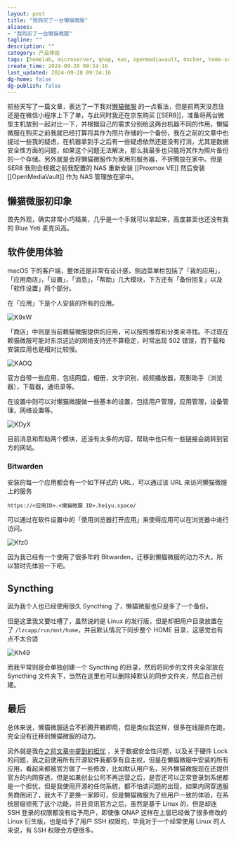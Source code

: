 ```yaml
---
layout: post
title: "我购买了一台懒猫微服"
aliases:
- "我购买了一台懒猫微服"
tagline: ""
description: ""
category: 产品体验
tags: [homelab, microserver, qnap, nas, openmediavault, docker, home-server, micropc, minipc ]
create_time: 2024-09-28 09:24:16
last_updated: 2024-09-28 09:24:16
dg-home: false
dg-publish: false
---
```


前些天写了一篇文章，表达了一下我对[懒猫微服](https://blog.einverne.info/post/2024/08/lazycat.html) 的一点看法，但是前两天没忍住还是在微信小程序上下了单，与此同时我还在京东购买 [[SER8]]，准备将两台微型主机放到一起对比一下，并根据自己的需求分别给这两台机器不同的作用，懒猫微服在购买之前我就已经打算将其作为照片存储的一个备份，我在之前的文章中也提过一些我的疑虑，在机器拿到手之后有一些疑虑依然还是没有打消，尤其是数据安全性方面的问题，如果这个问题无法解决，那么我最多也只能将其作为照片备份的一个存储。另外就是会将懒猫微服作为家用的服务器，不折腾放在家中。但是 SER8 我则会根据之前我配置的 NAS 重新安装 [[Proxmox VE]] 然后安装 [[OpenMediaVault]] 作为 NAS 管理放在家中。

## 懒猫微服初印象

首先外观，确实非常小巧精美，几乎是一个手就可以拿起来，高度甚至也还没有我的 Blue Yeti 麦克风高。

## 软件使用体验

macOS 下的客户端，整体还是非常有设计感，侧边菜单栏包括了「我的应用」，「应用商店」，「设置」，「消息」，「帮助」几大模块，下方还有「备份回复」以及「软件设置」两个部分。

在「应用」下是个人安装的所有的应用。

![K9xW](https://photo.einverne.info/images/2024/10/03/K9xW.png)

「商店」中则是当前赖猫微服提供的应用，可以按照推荐和分类来寻找。不过现在赖猫微服可能对东京这边的网络支持还不算稳定，时常出现 502 错误，而下载和安装应用也是相对比较慢。

![KAOQ](https://photo.einverne.info/images/2024/10/03/KAOQ.png)

官方自带一些应用，包括网盘，相册，文字识别，视频播放器，观影助手（浏览器），下载器，通讯录等。

在设置中则可以对懒猫微服做一些基本的设置，包括用户管理，应用管理，设备管理，网络设置等。

![KDyX](https://photo.einverne.info/images/2024/10/03/KDyX.png)

目前消息和帮助两个模块，还没有太多的内容，帮助中也只有一些链接会跳转到官方的网站。

### Bitwarden

安装的每一个应用都会有一个如下样式的 URL，可以通过该 URL 来访问懒猫微服上的服务

```
https://<应用ID>.<懒猫微服 ID>.heiyu.space/
```

可以通过在软件设置中的「使用浏览器打开应用」来使得应用可以在浏览器中进行访问。

![Kfz0](https://photo.einverne.info/images/2024/10/04/Kfz0.png)

因为我已经有一个使用了很多年的 Bitwarden，迁移到懒猫微服的动力不大，所以暂时先体验一下吧。

## Syncthing

因为我个人也已经使用很久 Syncthing 了，懒猫微服也只是多了一个备份。

但是这里我又要吐槽了，虽然说的是 Linux 的发行版，但是却把用户目录放置在了 `/lzcapp/run/mnt/home`，并且默认情况下同步整个 HOME 目录，这感觉也有点不太合适

![Kh49](https://photo.einverne.info/images/2024/10/04/Kh49.png)

而我平常则是会单独创建一个 Syncthing 的目录，然后将同步的文件夹全部放在 Syncthing 文件夹下，当然在这里也可以删除掉默认的同步文件夹，然后自己创建。

## 最后

总体来说，懒猫微服适合不折腾开箱即用，但是类似我这样，很多在线服务在跑，完全没有迁移到懒猫微服的动力。

另外就是我在[之前文章中提到的担忧](https://blog.einverne.info/post/2024/08/lazycat.html) ，关于数据安全性问题，以及关于硬件 Lock 的问题，我之前使用所有开源软件我都享有自主权，但是在懒猫微服中安装的所有应用，看起来都被官方做了一些修改，比如默认用户名，另外懒猫微服现在还提供官方的内网穿透，但是如果创业公司不再运营之后，是否还可以正常登录到系统都是一个担忧，但是我使用开源的任何系统，都不怕该问题的出现，如果内网穿透服务商倒闭了，我大不了更换一家即可，但是懒猫微服为了给用户一致的体验，在系统层级锁死了这个功能，并且资讯官方之后，虽然是基于 Linux 的，但是却连 SSH 登录的权限都没有给予用户，即使像 QNAP 这样在上层已经做了很多修改的 Linux 衍生版，也是给予了用户 SSH 权限的，毕竟对于一个经常使用 Linux 的人来说，有 SSH 权限会方便很多。
